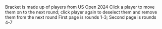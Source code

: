 Bracket is made up of players from US Open 2024
Click a player to move them on to the next round; click player again to deselect them and remove them from the next round
First page is rounds 1-3; Second page is rounds 4-7
